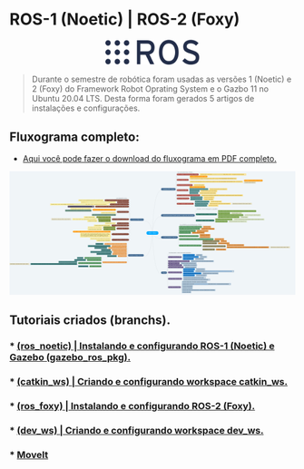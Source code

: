 # ROS-1 (Noetic) | ROS-2 (Foxy)

<p align="center" width="100%">
    <img width="33%" src="https://github.com/Math09/infnet_ros/blob/main/images/ros_logo.png"> 
</p>

> Durante o semestre de robótica foram usadas as versões 1 (Noetic) e 2 (Foxy) do Framework Robot Oprating System e o Gazbo 11 no Ubuntu 20.04 LTS. Desta forma foram gerados 5 artigos de instalações e configurações.

## Fluxograma completo: <br/>
* [Aqui você pode fazer o download do fluxograma em PDF completo.](https://github.com/Math09/infnet_ros/raw/main/pdf/ROS-1_ROS-2.pdf)

![flowchart](/images/flowchart_complete.png)

## Tutoriais criados (branchs).

### * [(ros_noetic) | Instalando e configurando ROS-1 (Noetic) e Gazebo (gazebo_ros_pkg).](https://github.com/Math09/infnet_ros/tree/ros_noetic)
### * [(catkin_ws) | Criando e configurando workspace catkin_ws.](https://github.com/Math09/infnet_ros/tree/catkin_ws) 
### * [(ros_foxy) | Instalando e configurando ROS-2 (Foxy).](https://github.com/Math09/infnet_ros/tree/ros_foxy) 
### * [(dev_ws) | Criando e configurando workspace dev_ws.](https://github.com/Math09/infnet_ros/tree/dev_ws) 
### * [MoveIt]() 
